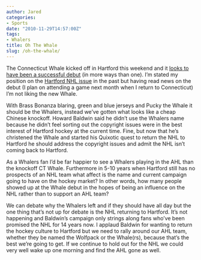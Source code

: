 ```yaml
---
author: Jared
categories:
- Sports
date: "2010-11-29T14:57:00Z"
tags:
- Whalers
title: Oh The Whale
slug: /oh-the-whale/
---
```


The Connecticut Whale kicked off in Hartford this weekend and it [looks to have been a successful debut](http://web.archive.org/web/20110708200851/https://www.courant.com/sports/hockey/hc-whale-debut-1128-20101127,0,7689490.story) (in more ways than one). I’m stated my position on the [Hartford NHL issue](/posts/do-hartfords-ahl-attendance-figures-mean-anything-for-its-potential-nhl-future/) in the past but having read news on the debut (I plan on attending a game next month when I return to Connecticut) I’m not liking the new Whale.

With Brass Bonanza blaring, green and blue jerseys and Pucky the Whale it should be the Whalers, instead we’ve gotten what looks like a cheap Chinese knockoff. Howard Baldwin said he didn’t use the Whalers name because he didn’t feel sorting out the copyright issues were in the best interest of Hartford hockey at the current time. Fine, but now that he’s christened the Whale and started his Quixotic quest to return the NHL to Hartford he should address the copyright issues and admit the NHL isn’t coming back to Hartford.

As a Whalers fan I’d be far happier to see a Whalers playing in the AHL than the knockoff CT Whale. Furthermore in 5-10 years when Hartford still has no prospects of an NHL team what affect is the name and current campaign going to have on the hockey market? In other words, how many people showed up at the Whale debut in the hopes of being an influence on the NHL rather than to support an AHL team?

We can debate why the Whalers left and if they should have all day but the one thing that’s not up for debate is the NHL returning to Hartford. It’s not happening and Baldwin’s campaign only strings along fans who’ve been promised the NHL for 14 years now. I applaud Baldwin for wanting to return the hockey culture to Hartford but we need to rally around our AHL team, whether they be named the Wolfpack or the Whale(rs), because that’s the best we’re going to get. If we continue to hold out for the NHL we could very well wake up one morning and find the AHL gone as well.

